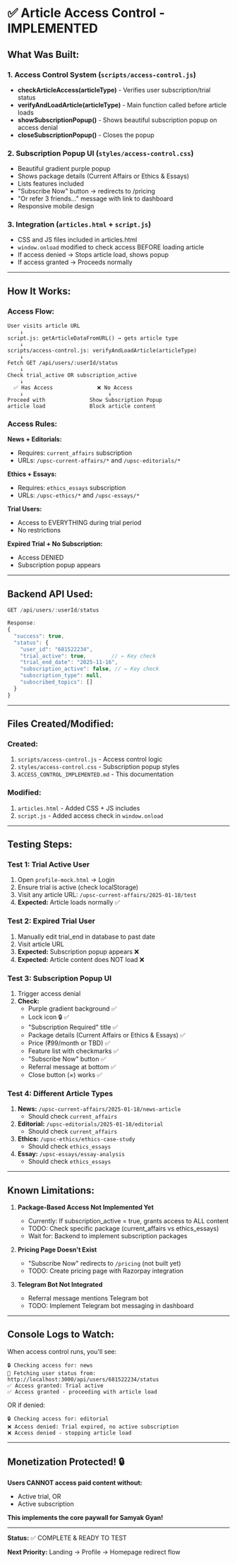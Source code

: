 # ✅ Article Access Control - IMPLEMENTED

## What Was Built:

### 1. Access Control System (`scripts/access-control.js`)
- **checkArticleAccess(articleType)** - Verifies user subscription/trial status
- **verifyAndLoadArticle(articleType)** - Main function called before article loads
- **showSubscriptionPopup()** - Shows beautiful subscription popup on access denial
- **closeSubscriptionPopup()** - Closes the popup

### 2. Subscription Popup UI (`styles/access-control.css`)
- Beautiful gradient purple popup
- Shows package details (Current Affairs or Ethics & Essays)
- Lists features included
- "Subscribe Now" button → redirects to /pricing
- "Or refer 3 friends..." message with link to dashboard
- Responsive mobile design

### 3. Integration (`articles.html` + `script.js`)
- CSS and JS files included in articles.html
- `window.onload` modified to check access BEFORE loading article
- If access denied → Stops article load, shows popup
- If access granted → Proceeds normally

---

## How It Works:

### Access Flow:
```
User visits article URL
    ↓
script.js: getArticleDataFromURL() → gets article type
    ↓
scripts/access-control.js: verifyAndLoadArticle(articleType)
    ↓
Fetch GET /api/users/:userId/status
    ↓
Check trial_active OR subscription_active
    ↓
  ✅ Has Access              ❌ No Access
    ↓                           ↓
Proceed with              Show Subscription Popup
article load              Block article content
```

### Access Rules:

**News + Editorials:**
- Requires: `current_affairs` subscription
- URLs: `/upsc-current-affairs/*` and `/upsc-editorials/*`

**Ethics + Essays:**
- Requires: `ethics_essays` subscription
- URLs: `/upsc-ethics/*` and `/upsc-essays/*`

**Trial Users:**
- Access to EVERYTHING during trial period
- No restrictions

**Expired Trial + No Subscription:**
- Access DENIED
- Subscription popup appears

---

## Backend API Used:

```javascript
GET /api/users/:userId/status

Response:
{
  "success": true,
  "status": {
    "user_id": "681522234",
    "trial_active": true,        // ← Key check
    "trial_end_date": "2025-11-16",
    "subscription_active": false, // ← Key check
    "subscription_type": null,
    "subscribed_topics": []
  }
}
```

---

## Files Created/Modified:

### Created:
1. `scripts/access-control.js` - Access control logic
2. `styles/access-control.css` - Subscription popup styles
3. `ACCESS_CONTROL_IMPLEMENTED.md` - This documentation

### Modified:
1. `articles.html` - Added CSS + JS includes
2. `script.js` - Added access check in `window.onload`

---

## Testing Steps:

### Test 1: Trial Active User
1. Open `profile-mock.html` → Login
2. Ensure trial is active (check localStorage)
3. Visit any article URL: `/upsc-current-affairs/2025-01-18/test`
4. **Expected:** Article loads normally ✅

### Test 2: Expired Trial User
1. Manually edit trial_end in database to past date
2. Visit article URL
3. **Expected:** Subscription popup appears ❌
4. **Expected:** Article content does NOT load ❌

### Test 3: Subscription Popup UI
1. Trigger access denial
2. **Check:**
   - Purple gradient background ✅
   - Lock icon 🔒 ✅
   - "Subscription Required" title ✅
   - Package details (Current Affairs or Ethics & Essays) ✅
   - Price (₹99/month or TBD) ✅
   - Feature list with checkmarks ✅
   - "Subscribe Now" button ✅
   - Referral message at bottom ✅
   - Close button (×) works ✅

### Test 4: Different Article Types
1. **News:** `/upsc-current-affairs/2025-01-18/news-article`
   - Should check `current_affairs`
2. **Editorial:** `/upsc-editorials/2025-01-18/editorial`
   - Should check `current_affairs`
3. **Ethics:** `/upsc-ethics/ethics-case-study`
   - Should check `ethics_essays`
4. **Essay:** `/upsc-essays/essay-analysis`
   - Should check `ethics_essays`

---

## Known Limitations:

1. **Package-Based Access Not Implemented Yet**
   - Currently: If subscription_active = true, grants access to ALL content
   - TODO: Check specific package (current_affairs vs ethics_essays)
   - Wait for: Backend to implement subscription packages

2. **Pricing Page Doesn't Exist**
   - "Subscribe Now" redirects to `/pricing` (not built yet)
   - TODO: Create pricing page with Razorpay integration

3. **Telegram Bot Not Integrated**
   - Referral message mentions Telegram bot
   - TODO: Implement Telegram bot messaging in dashboard

---

## Console Logs to Watch:

When access control runs, you'll see:
```
🔒 Checking access for: news
📡 Fetching user status from: http://localhost:3000/api/users/681522234/status
✅ Access granted: Trial active
✅ Access granted - proceeding with article load
```

OR if denied:
```
🔒 Checking access for: editorial
❌ Access denied: Trial expired, no active subscription
❌ Access denied - stopping article load
```

---

## Monetization Protected! 🔒

**Users CANNOT access paid content without:**
- Active trial, OR
- Active subscription

**This implements the core paywall for Samyak Gyan!**

---

**Status:** ✅ COMPLETE & READY TO TEST

**Next Priority:** Landing → Profile → Homepage redirect flow
